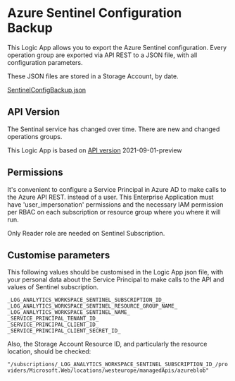 # Azure Sentinel Configuration Backup

This Logic App allows you to export the Azure Sentinel configuration. Every operation group are exported via API REST to a JSON file, with all configuration parameters.

These JSON files are stored in a Storage Account, by date.

[SentinelConfigBackup.json](SentinelConfigBackup.json)


## API Version

The Sentinal service has changed over time. There are new and changed operations groups.

This Logic App is based on [API version](https://docs.microsoft.com/en-us/rest/api/securityinsights/api-versions) 2021-09-01-preview

## Permissions

It's convenient to configure a Service Principal in Azure AD to make calls to the Azure API REST. instead of a user. This Enterprise Application must have 'user_impersonation' permissions and the necessary IAM permission per RBAC on each subscription or resource group where you where it will run.

Only Reader role are needed on Sentinel Subscription.


## Customise parameters

This following values should be customised in the Logic App json file, with your personal data about the Service Principal to make calls to the API and values of Sentinel subscription.

```
_LOG_ANALYTICS_WORKSPACE_SENTINEL_SUBSCRIPTION_ID_
_LOG_ANALYTICS_WORKSPACE_SENTINEL_RESOURCE_GROUP_NAME_
_LOG_ANALYTICS_WORKSPACE_SENTINEL_NAME_
_SERVICE_PRINCIPAL_TENANT_ID_
_SERVICE_PRINCIPAL_CLIENT_ID_
_SERVICE_PRINCIPAL_CLIENT_SECRET_ID_
```

Also, the Storage Account Resource ID, and particularly the resource location, should be checked:

`"/subscriptions/_LOG_ANALYTICS_WORKSPACE_SENTINEL_SUBSCRIPTION_ID_/providers/Microsoft.Web/locations/westeurope/managedApis/azureblob"`
